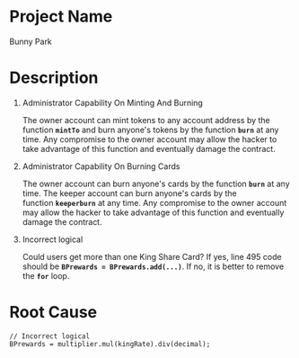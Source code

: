 # Project Name
Bunny Park

# Description
1. Administrator Capability On Minting And Burning
    
    The owner account can mint tokens to any account address by the function **`mintTo`** and burn anyone's tokens by the function **`burn`** at any time. Any compromise to the owner account may allow the hacker to take advantage of this function and eventually damage the contract.
    
2. Administrator Capability On Burning Cards
    
    The owner account can burn anyone's cards by the function **`burn`** at any time. The keeper account can burn anyone's cards by the function **`keeperburn`** at any time. Any compromise to the owner account may allow the hacker to take advantage of this function and eventually damage the contract.
    
3. Incorrect logical
    
    Could users get more than one King Share Card? If yes, line 495 code should be **`BPrewards = BPrewards.add(...)`**. If no, it is better to remove the **`for`** loop.

# Root Cause
```solidity
// Incorrect logical
BPrewards = multiplier.mul(kingRate).div(decimal);